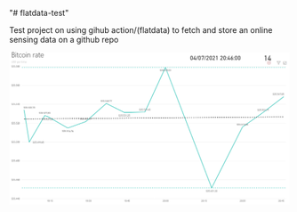 "# flatdata-test" 

Test project on using gihub action/(flatdata) to fetch and store an online sensing data on a github repo


[![Dashboard using bitcoin data](https://raw.githubusercontent.com/diogoalves/flatdata-test/main/screenshot.png)](https://app.powerbi.com/view?r=eyJrIjoiNGNhYWExZTItNjZhYi00N2JhLTgyZGUtOGI0YTg1YjM5YmQwIiwidCI6ImIwYThiNWFkLTU5MGQtNGZiYS1hZmY4LWUzMDc0YWI0MzVhNyJ9)
